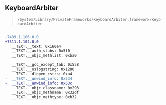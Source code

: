 ## KeyboardArbiter

> `/System/Library/PrivateFrameworks/KeyboardArbiter.framework/KeyboardArbiter`

```diff

-7439.1.106.0.0
+7511.1.104.0.0
   __TEXT.__text: 0x160e4
   __TEXT.__auth_stubs: 0x5f0
   __TEXT.__objc_methlist: 0xba0

   __TEXT.__gcc_except_tab: 0x558
   __TEXT.__oslogstring: 0x1280
   __TEXT.__dlopen_cstrs: 0xa4
-  __TEXT.__unwind_info: 0x534
+  __TEXT.__unwind_info: 0x53c
   __TEXT.__objc_classname: 0x293
   __TEXT.__objc_methname: 0x32df
   __TEXT.__objc_methtype: 0xb32

```
